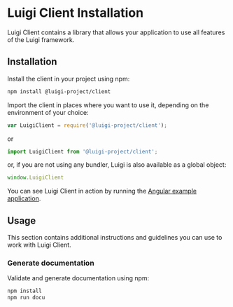 <!-- meta
{
  "node": {
    "label": "Installation",
    "category": {
      "label": "Luigi Client",
      "collapsible": true
    },
    "metaData": {
      "categoryPosition": 5,
      "position": 0
    }
  }
}
meta -->

# Luigi Client Installation

Luigi Client contains a library that allows your application to use all features of the Luigi framework.

## Installation

Install the client in your project using npm:
```bash
npm install @luigi-project/client
```

Import the client in places where you want to use it, depending on the environment of your choice:
```javascript
var LuigiClient = require('@luigi-project/client');
```
or
```javascript
import LuigiClient from '@luigi-project/client';
```
or, if you are not using any bundler, Luigi is also available as a global object:
```javascript
window.LuigiClient
```
You can see Luigi Client in action by running the [Angular example application](/test/e2e-test-application).

## Usage

This section contains additional instructions and guidelines you can use to work with Luigi Client.

### Generate documentation
Validate and generate documentation using npm:

```bash
npm install
npm run docu
```